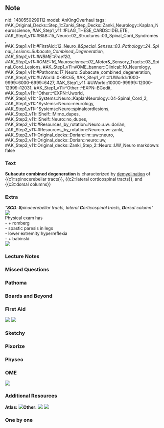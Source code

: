 ## Note
nid: 1480550299112
model: AnKingOverhaul
tags: #AK_Original_Decks::Step_1::Zanki_Step_Decks::Zanki_Neurology::Kaplan_Neuroscience, #AK_Step1_v11::!FLAG_THESE_CARDS::!DELETE, #AK_Step1_v11::#B&B::15_Neuro::02_Structures::03_Spinal_Cord_Syndromes, #AK_Step1_v11::#FirstAid::12_Neuro_&_Special_Senses::03_Pathology::24_Spinal_Lesions::Subacute_Combined_Degeneration, #AK_Step1_v11::#NBME::Free120, #AK_Step1_v11::#OME::16_Neuroscience::02_Motor_&_Sensory_Tracts::03_Spinal_Cord_Lesions, #AK_Step1_v11::#OME_banner::Clinical::10_Neurology, #AK_Step1_v11::#Pathoma::17_Neuro::Subacute_combined_degeneration, #AK_Step1_v11::#UWorld::0-99::65, #AK_Step1_v11::#UWorld::1000-9999::6000-6999::6427, #AK_Step1_v11::#UWorld::10000-99999::12000-12999::12031, #AK_Step1_v11::^Other::^EXPN::BGedit, #AK_Step1_v11::^Other::^EXPN::Uworld, #AK_Step1_v11::^Systems::Neuro::KaplanNeurology::04-Spinal_Cord_2, #AK_Step1_v11::^Systems::Neuro::neurology, #AK_Step1_v11::^Systems::Neuro::spinalcordlesions, #AK_Step2_v11::!Shelf::IM::no_dupes, #AK_Step2_v11::!Shelf::Neuro::no_dupes, #AK_Step2_v11::#Resources_by_rotation::Neuro::uw::dorian, #AK_Step2_v11::#Resources_by_rotation::Neuro::uw::zanki, #AK_Step2_v11::Original_decks::Dorian::im::uw::neuro, #AK_Step2_v11::Original_decks::Dorian::neuro::uw, #AK_Step2_v11::Original_decks::Zanki_Step_2::Neuro::UW_Neuro
markdown: false

### Text
<div>
  <b>Subacute combined degeneration</b> is characterized by
  <u>demyelination</u> of {{c1::spinocerebellar tracts}},
  {{c2::lateral corticospinal tracts}}, and {{c3::dorsal columns}}
</div>

### Extra
<div>
  <i>"<b>SCD</b>: <b>S</b>pinocerebellar tracts, lateral
  <b>C</b>orticospinal tracts, <b>D</b>orsal column"</i>
</div>
<div><img src="paste-10337986281630.jpg"></div>
<div>
  Physical exam has
</div>
<div>
  - + romberg
</div>
<div>
  - spastic paresis in legs
</div>
<div>
  - lower extremity hyperreflexia
</div>
<div>
  - + babinski
</div>
<div><img src="paste-133818296041473.jpg"></div>

### Lecture Notes


### Missed Questions


### Pathoma


### Boards and Beyond


### First Aid
<img src="tmpplUDyq.png"> <img src="tmpmt1mr1.png">

### Sketchy


### Pixorize


### Physeo


### OME
<div class="ome-widget">
  <a href=
  "https://onlinemeded.org/spa/neurology?ref=anki"><img src="_OME_AnkiFlashcards_Topic_2.png"></a>
</div>

### Additional Resources
<b>Atlas:</b> <img src="tmpShUnJF.png" class=
"resizer"><b>Other:</b> <img src="tmpqv4KhQ.png" class="resizer">
<img src="tmpR7fSIt.png" class="resizer">

### One by one

